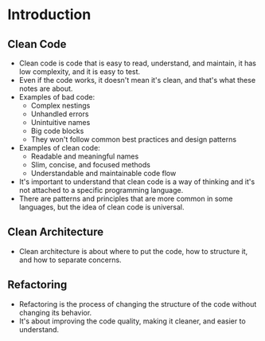 # Introduction

## Clean Code

- Clean code is code that is easy to read, understand, and maintain, it has low complexity, and it is easy to test.
- Even if the code works, it doesn't mean it's clean, and that's what these notes are about.
- Examples of bad code:
  - Complex nestings
  - Unhandled errors
  - Unintuitive names
  - Big code blocks
  - They won't follow common best practices and design patterns
- Examples of clean code:
  - Readable and meaningful names
  - Slim, concise, and focused methods
  - Understandable and maintainable code flow
- It's important to understand that clean code is a way of thinking and it's not attached to a specific programming language.
- There are patterns and principles that are more common in some languages, but the idea of clean code is universal.

## Clean Architecture

- Clean architecture is about where to put the code, how to structure it, and how to separate concerns.

## Refactoring

- Refactoring is the process of changing the structure of the code without changing its behavior.
- It's about improving the code quality, making it cleaner, and easier to understand.

